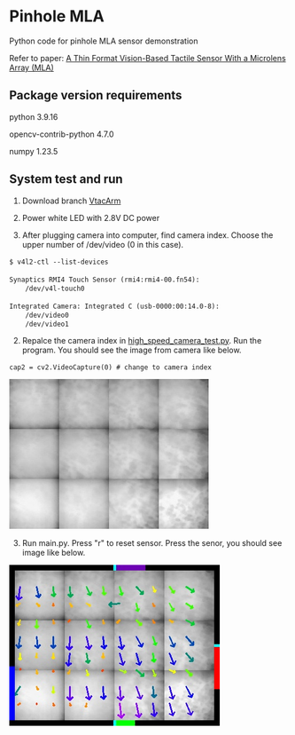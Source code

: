 # Pinhole MLA
Python code for pinhole MLA sensor demonstration

Refer to paper: [A Thin Format Vision-Based Tactile Sensor With a Microlens Array (MLA)](https://ieeexplore.ieee.org/document/9904502)

## Package version requirements
python 3.9.16

opencv-contrib-python 4.7.0

numpy 1.23.5

## System test and run
1. Download branch [VtacArm](https://github.com/Guanlan-gkd/Ri-demo)

2. Power white LED with 2.8V DC power
  
3. After plugging camera into computer, find camera index. Choose the upper number of /dev/video (0 in this case).
   
```
$ v4l2-ctl --list-devices 

Synaptics RMI4 Touch Sensor (rmi4:rmi4-00.fn54):
	/dev/v4l-touch0

Integrated Camera: Integrated C (usb-0000:00:14.0-8):
	/dev/video0
	/dev/video1

```

2. Repalce the camera index in [high_speed_camera_test.py](https://github.com/Guanlan-gkd/VtacArm/blob/main/high_speed_camera_test.py). Run the program. You should see the image from camera like below.
```
cap2 = cv2.VideoCapture(0) # change to camera index
```
![image](https://github.com/Guanlan-gkd/Pinhole_MLA_demo/blob/main/stack.jpg)

3. Run main.py. Press "r" to reset sensor. Press the senor, you should see image like below.
   
![image](https://github.com/Guanlan-gkd/Pinhole_MLA_demo/blob/main/bar.jpg)
